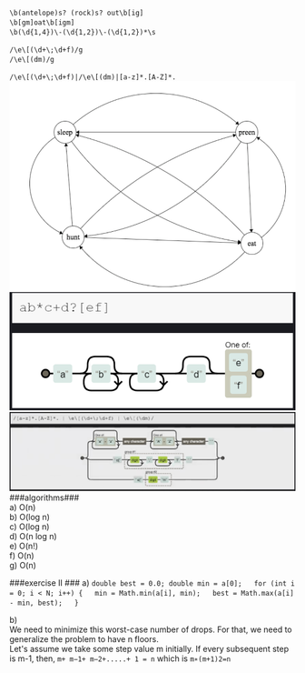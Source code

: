 ﻿
`\b(antelope)s? (rock)s? out\b[ig]`  
`\b[gm]oat\b[igm]`  
`\b(\d{1,4})\-(\d{1,2})\-(\d{1,2})*\s`  


`/\e\[(\d+\;\d+f)/g`  
`/\e\[(dm)/g`

`/\e\[(\d+\;\d+f)|/\e\[(dm)|[a-z]*.[A-Z]*.`
![](./lionstatmachine.PNG)
![](./statemachine1.PNG)
![](./Vt100.PNG)
###algorithms###  
a) O(n)  
b) O(log n)  
c) O(log n)  
d) O(n log n)  
e) O(n!)  
f) O(n)  
g) O(n)   

###exercise II ###
a)
`double best = 0.0;
double min = a[0];  
for (int i = 0; i < N; i++) {  
    min = Math.min(a[i], min);  
    best = Math.max(a[i] - min, best);  
}`

b)  
We need to minimize this worst-case number of drops. For that, we need to generalize the problem to have n floors.  
Let's assume we take some step value m initially. If every subsequent step is m-1,
then, 
`m+ m−1+ m−2+.....+ 1 = n`  which is `m∗(m+1)2=n` 





